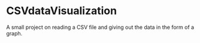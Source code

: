 # CSVdataVisualization

A small project on reading a CSV file and giving out the data in the form of a graph.
